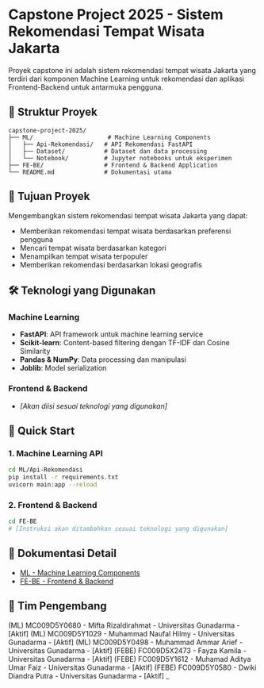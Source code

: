 # Capstone Project 2025 - Sistem Rekomendasi Tempat Wisata Jakarta

Proyek capstone ini adalah sistem rekomendasi tempat wisata Jakarta yang terdiri dari komponen Machine Learning untuk rekomendasi dan aplikasi Frontend-Backend untuk antarmuka pengguna.

## 📁 Struktur Proyek

```
capstone-project-2025/
├── ML/                     # Machine Learning Components
│   ├── Api-Rekomendasi/   # API Rekomendasi FastAPI
│   ├── Dataset/           # Dataset dan data processing
│   └── Notebook/          # Jupyter notebooks untuk eksperimen
├── FE-BE/                 # Frontend & Backend Application
└── README.md              # Dokumentasi utama
```

## 🎯 Tujuan Proyek

Mengembangkan sistem rekomendasi tempat wisata Jakarta yang dapat:

- Memberikan rekomendasi tempat wisata berdasarkan preferensi pengguna
- Mencari tempat wisata berdasarkan kategori
- Menampilkan tempat wisata terpopuler
- Memberikan rekomendasi berdasarkan lokasi geografis

## 🛠️ Teknologi yang Digunakan

### Machine Learning

- **FastAPI**: API framework untuk machine learning service
- **Scikit-learn**: Content-based filtering dengan TF-IDF dan Cosine Similarity
- **Pandas & NumPy**: Data processing dan manipulasi
- **Joblib**: Model serialization

### Frontend & Backend

- _[Akan diisi sesuai teknologi yang digunakan]_

## 🚀 Quick Start

### 1. Machine Learning API

```bash
cd ML/Api-Rekomendasi
pip install -r requirements.txt
uvicorn main:app --reload
```

### 2. Frontend & Backend

```bash
cd FE-BE
# [Instruksi akan ditambahkan sesuai teknologi yang digunakan]
```

## 📖 Dokumentasi Detail

- [ML - Machine Learning Components](./ML/README.md)
- [FE-BE - Frontend & Backend](./FE-BE/README.md)

## 👥 Tim Pengembang

(ML) MC009D5Y0680 - Mifta Rizaldirahmat - Universitas Gunadarma - [Aktif]
(ML) MC009D5Y1029 - Muhammad Naufal Hilmy - Universitas Gunadarma - [Aktif]
(ML) MC009D5Y0498 - Muhammad Ammar Arief - Universitas Gunadarma - [Aktif]
(FEBE) FC009D5X2473 - Fayza Kamila - Universitas Gunadarma - [Aktif]
(FEBE) FC009D5Y1612 - Muhamad Aditya Umar Faiz - Universitas Gunadarma - [Aktif]
(FEBE) FC009D5Y0580 - Dwiki Diandra Putra - Universitas Gunadarma - [Aktif]
_
